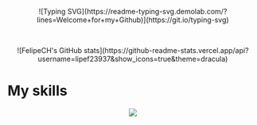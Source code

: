 <p align="center">
  ![Typing SVG](https://readme-typing-svg.demolab.com/?lines=Welcome+for+my+Github)](https://git.io/typing-svg)<br></p>
<br>
<p align="center">
![FelipeCH's GitHub stats](https://github-readme-stats.vercel.app/api?username=lipef23937&show_icons=true&theme=dracula)
</p>
  <h1> My skills </h1>
<p align="center">
  <a href="https://skillicons.dev">
    <img src="https://skillicons.dev/icons?i=git,androidstudio,js,css,html" />
  </a>
</p>
